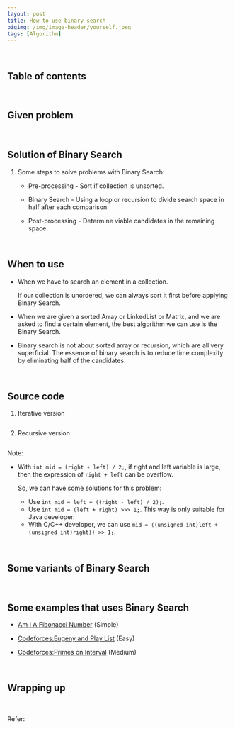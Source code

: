 ```yaml
---
layout: post
title: How to use binary search
bigimg: /img/image-header/yourself.jpeg
tags: [Algorithm]
---
```





<br>

## Table of contents





<br>

## Given problem






<br>

## Solution of Binary Search



1. Some steps to solve problems with Binary Search:
    
    - Pre-processing - Sort if collection is unsorted.

    - Binary Search - Using a loop or recursion to divide search space in half after each comparison.

    - Post-processing - Determine viable candidates in the remaining space.


<br>

## When to use

- When we have to search an element in a collection.

    If our collection is unordered, we can always sort it first before applying Binary Search.

- When we are given a sorted Array or LinkedList or Matrix, and we are asked to find a certain element, the best algorithm we can use is the Binary Search.

- Binary search is not about sorted array or recursion, which are all very superficial. The essence of binary search is to reduce time complexity by eliminating half of the candidates.

<br>

## Source code

1. Iterative version

    ```java

    ```


2. Recursive version

    ```java

    ```


Note:
- With ```int mid = (right + left) / 2;```, if right and left variable is large, then the expression of ```right + left``` can be overflow.

    So, we can have some solutions for this problem:
    - Use ```int mid = left + ((right - left) / 2);```.
    - Use ```int mid = (left + right) >>> 1;```. This way is only suitable for Java developer.
    - With C/C++ developer, we can use ```mid = ((unsigned int)left + (unsigned int)right)) >> 1;```.

<br>

## Some variants of Binary Search




<br>

## Some examples that uses Binary Search

- [Am I A Fibonacci Number](http://www.codechef.com/problems/AMIFIB) (Simple)

- [Codeforces:Eugeny and Play List](http://codeforces.com/problemset/problem/302/B) (Easy)

- [Codeforces:Primes on Interval](http://codeforces.com/problemset/problem/237/C) (Medium)




<br>

## Wrapping up




<br>

Refer:


